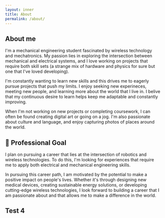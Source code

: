 ```yaml
---
layout: inner
title: About
permalink: /about/
---
```


## About me 
I'm a mechanical engineering student fascinated by wireless technology and mechatronics. My passion lies in exploring the intersection between mechanical and electrical systems, and I love working on projects that require both skill sets (a strange mix of hardware and physics for sure but one that I've loved developing).

I'm constantly wanting to learn new skills and this drives me to eagerly pursue projects that push my limits. I enjoy seeking new experineces, meeting new people, and learning more about the world that I live in. I belive that my continuous desire to learn helps keep me adaptable and constantly improving.

When I'm not working on new projects or completing coursework, I can often be found creating digital art or going on a jog. I'm also passionate about culture and language, and enjoy capturing photos of places around the world.

## 🚀 Professional Goal

I plan on pursuing a career that lies at the intersection of robotics and wireless technologies. To do this, I'm looking for experiences that require me to apply both electrical and mechanical engineering skills. 

In pursuing this career path, I am motivated by the potential to make a positive impact on people's lives. Whether it's through designing new medical devices, creating sustainable energy solutions, or developing cutting-edge wireless technologies, I look forward to building a career that I am passionate about and that allows me to make a difference in the world.

## Test 4